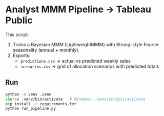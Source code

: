 # Analyst MMM Pipeline → Tableau Public

This script:
1. Trains a Bayesian MMM (LightweightMMM) with Strong-style Fourier seasonality (annual + monthly).
2. Exports:
   - `predictions.csv` → actual vs predicted weekly sales
   - `scenarios.csv` → grid of allocation scenarios with predicted totals

## Run
```bash
python -m venv .venv
source .venv/bin/activate   # Windows: .venv\Scripts\activate
pip install -r requirements.txt
python run_pipeline.py